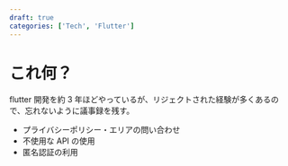 ```yaml
---
draft: true
categories: ['Tech', 'Flutter']
---
```


# これ何？

flutter 開発を約 3 年ほどやっているが、リジェクトされた経験が多くあるので、忘れないように議事録を残す。

- プライバシーポリシー・エリアの問い合わせ
- 不使用な API の使用
- 匿名認証の利用
